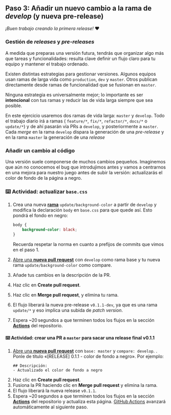 <header>

<!--
  <<< Author notes: Course header >>>
  Read <https://skills.github.com/quickstart> for more information about how to build courses using this template.
  Include a 1280×640 image, course name in sentence case, and a concise description in emphasis.
  In your repository settings: enable template repository, add your 1280×640 social image, auto delete head branches.
  Next to "About", add description & tags; disable releases, packages, & environments.
  Add your open source license, GitHub uses the MIT license.
-->

</header>

<!--
  <<< Author notes: Step 3 >>>
  Start this step by acknowledging the previous step.
  Define terms and link to docs.github.com.
-->

## Paso 3: Añadir un nuevo cambio a la rama de *develop* (y nueva pre-release)

_¡Buen trabajo creando la primera *release*!_ :heart: 

### Gestión de *releases* y *pre-releases*

A medida que preparas una versión futura, tendrás que organizar algo más que tareas y funcionalidades: resulta clave definir un flujo claro para tu equipo y mantener el trabajo ordenado.

Existen distintas estrategias para gestionar versiones. Algunos equipos usan ramas de larga vida como `production`, `dev` y `master`. Otros publican directamente desde ramas de funcionalidad que se fusionan en `master`.

Ninguna estrategia es universalmente mejor; lo importante es ser **intencional** con tus ramas y reducir las de vida larga siempre que sea posible.

En este ejercicio usaremos dos ramas de vida larga: `master` y `develop`. Todo el trabajo diario irá a ramas ( `feature/*`, `fix/*`, `refactor/*`, `docs/*` o `update/*`) y de ahí pasarán vía PRs a `develop`, y posteriormente a `master`. Cada _merge_ en la rama `develop` dispara la generación de una _pre-release_ y en la rama `master` la generación de una _release_

### Añadir un cambio al código

Una versión suele componerse de muchos cambios pequeños. Imaginemos que aún no conocemos el bug que introdujimos antes y vamos a centrarnos en una mejora para nuestro juego antes de subir la versión: actualizarás el color de fondo de la página a negro.

### :keyboard: Actividad: actualizar `base.css`

1. Crea una nueva **[rama](../../branches)** `update/background-color` a partir de `develop` y modifica la declaración `body` en `base.css` para que quede así. Esto pondrá el fondo en negro:

    ```css
    body {
        background-color: black;
    }
    ```
   Recuerda respetar la norma en cuanto a prefijos de commits que vimos en el paso 1.
1. [Abre una **nueva pull request**](../../compare/develop...update/background-color) con `develop` como rama base y tu nueva rama `update/background-color` como compare.
1. Añade tus cambios en la descripción de la PR.
1. Haz clic en **Create pull request**.
1. Haz clic en **Merge pull request**, y elimina tu rama.
1. El flujo liberará la nueva pre-release `v0.1.1-dev`, ya que es una rama `update/*` y eso implica una subida de _patch version_.
1. Espera ~20 segundos a que terminen todos los flujos en la sección **[Actions](../../actions)** del repositorio.

#### :keyboard: Actividad: crear una PR a `master` para sacar una release final v0.1.1

1. [Abre una **nueva pull request**](../../compare/master...develop) con `base: master` y `compare: develop`.
. Ponle de título «[RELEASE] 0.1.1 - color de fondo a negro». Por ejemplo:  
   ```
   ## Descripción:
   - Actualizado el color de fondo a negro
   ```
1. Haz clic en **Create pull request**.
1. Fusiona la PR haciendo clic en **Merge pull request** y elimina la rama.
1. El flujo liberará la nueva release `v0.1.1`. 
1. Espera ~20 segundos a que terminen todos los flujos en la sección **[Actions](../../actions)** del repositorio y actualiza esta página. [GitHub Actions](https://docs.github.com/es/actions) avanzará automáticamente al siguiente paso.

<footer>

<!--
  <<< Author notes: Footer >>>
  Add a link to get support, GitHub status page, code of conduct, license link.
-->

</footer>
